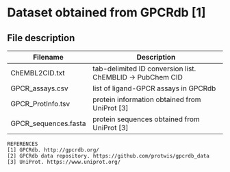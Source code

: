 # Dataset obtained from GPCRdb [1]

## File description
Filename | Description
----------|----------
ChEMBL2CID.txt | tab-delimited ID conversion list. ChEMBLID -> PubChem CID
GPCR_assays.csv | list of ligand-GPCR assays in GPCRdb
GPCR_ProtInfo.tsv | protein information obtained from UniProt [3]
GPCR_sequences.fasta | protein sequences obtained from UniProt [3]


```
REFERENCES
[1] GPCRdb. http://gpcrdb.org/
[2] GPCRdb data repository. https://github.com/protwis/gpcrdb_data
[3] UniProt. https://www.uniprot.org/
```
